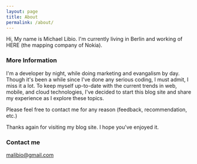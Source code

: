 ```yaml
---
layout: page
title: About
permalink: /about/
---
```


Hi, My name is Michael Libio. I'm currently living in Berlin and working of HERE (the mapping company of Nokia). 

### More Information

I'm a developer by night, while doing marketing and evangalism by day. Though it's been a while since I've done any serious coding, I must admit, I miss it a lot. To keep myself up-to-date with the current trends in web, mobile, and cloud technologies, I've decided to start this blog site and share my experience as I explore these topics.

Please feel free to contact me for any reason (feedback, recommendation, etc.)

Thanks again for visiting my blog site. I hope you've enjoyed it.

### Contact me

[malibio@gmail.com](mailto:malibio@gmail.com)